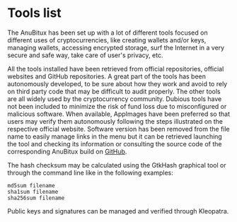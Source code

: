 # Tools list

The AnuBitux has been set up with a lot of different tools focused on different uses of cryptocurrencies, like creating wallets and/or keys, managing wallets, accessing encrypted storage, surf the Internet in a very secure and safe way, take care of user's privacy, etc.

All the tools installed have been retrieved from official repositories, official websites and GitHub repositories. A great part of the tools has been autonomously developed, to be sure about how they work and avoid to rely on third party code that may be difficult to audit properly. The other tools are all widely used by the cryptocurrency community. Dubious tools have not been included to minimize the risk of fund loss due to misconfigured or malicious software. When available, AppImages have been preferred so that users may verify them autonomously following the steps illustrated on the respective official website. Software version has been removed from the file name to easily manage links in the menu but it can be retrieved launching the tool and checking its information or consulting the source code of the corresponding AnuBitux build on [GitHub](https://github.com/AnuBitux-project).&#x20;

The hash checksum may be calculated using the GtkHash graphical tool or through the command line like in the following examples:

```
md5sum filename
sha1sum filename
sha256sum filename
```

Public keys and signatures can be managed and verified through Kleopatra.
